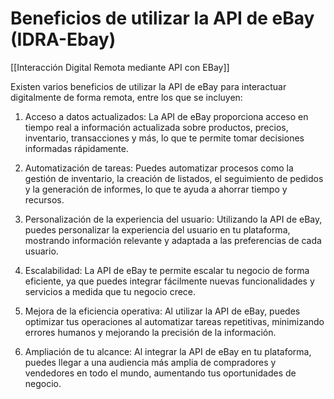 # Beneficios de utilizar la API de eBay (IDRA-Ebay)

[[Interacción Digital Remota mediante API con EBay]]

Existen varios beneficios de utilizar la API de eBay para interactuar digitalmente de forma remota, entre los que se incluyen:

1. Acceso a datos actualizados: La API de eBay proporciona acceso en tiempo real a información actualizada sobre productos, precios, inventario, transacciones y más, lo que te permite tomar decisiones informadas rápidamente.

2. Automatización de tareas: Puedes automatizar procesos como la gestión de inventario, la creación de listados, el seguimiento de pedidos y la generación de informes, lo que te ayuda a ahorrar tiempo y recursos.

3. Personalización de la experiencia del usuario: Utilizando la API de eBay, puedes personalizar la experiencia del usuario en tu plataforma, mostrando información relevante y adaptada a las preferencias de cada usuario.

4. Escalabilidad: La API de eBay te permite escalar tu negocio de forma eficiente, ya que puedes integrar fácilmente nuevas funcionalidades y servicios a medida que tu negocio crece.

5. Mejora de la eficiencia operativa: Al utilizar la API de eBay, puedes optimizar tus operaciones al automatizar tareas repetitivas, minimizando errores humanos y mejorando la precisión de la información.

6. Ampliación de tu alcance: Al integrar la API de eBay en tu plataforma, puedes llegar a una audiencia más amplia de compradores y vendedores en todo el mundo, aumentando tus oportunidades de negocio.
